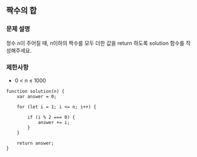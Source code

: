 ## 짝수의 합

### 문제 설명
정수 n이 주어질 때, n이하의 짝수를 모두 더한 값을 return 하도록 solution 함수를 작성해주세요.

### 제한사항
+ 0 < n ≤ 1000

```
function solution(n) {
    var answer = 0;
    
    for (let i = 1; i <= n; i++) {
        
        if (i % 2 === 0) {
            answer += i;
        }
    }
    
    return answer;
}
```
